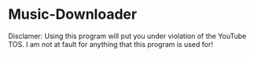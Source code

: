 # Music-Downloader
Disclamer: Using this program will put you under violation of the YouTube TOS. I am not at fault for anything that this program is used for!
